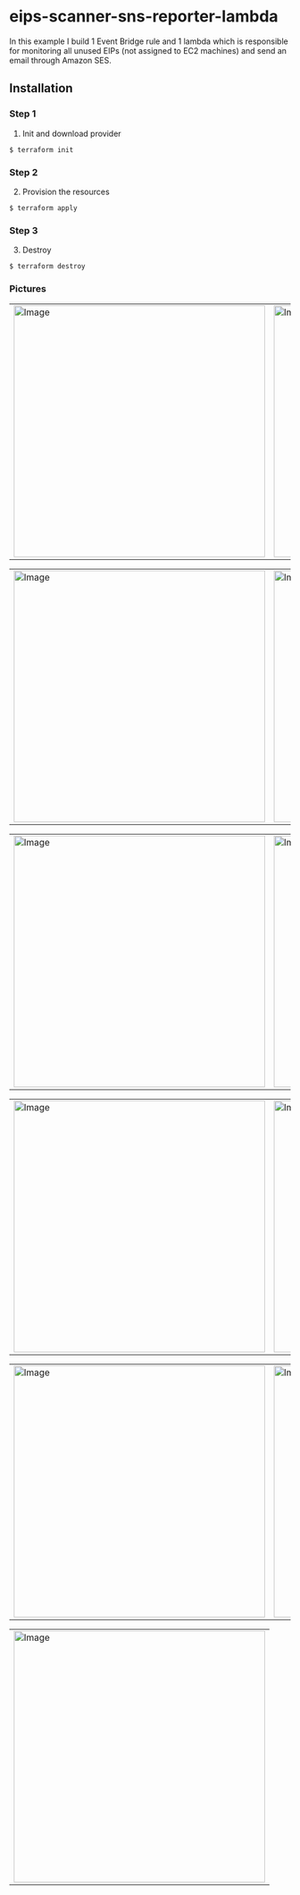 # eips-scanner-sns-reporter-lambda

In this example I build 1 Event Bridge rule and 1 lambda which is responsible for monitoring all unused EIPs (not assigned to EC2 machines) and send an email through 
Amazon SES.

## Installation

### Step 1
1. Init and download provider
```
$ terraform init
```

### Step 2
2. Provision the resources
```
$ terraform apply
```

### Step 3
3. Destroy
```
$ terraform destroy
```


### Pictures
<table style="width:100%">
  <tr>
    <td>
  	<img width="450" alt="Image" src="https://user-images.githubusercontent.com/56041525/218281988-a72d2715-56a4-4072-bd38-6f2ae9b73929.png">
    </td>
    <td>
  	<img width="450" alt="Image" src="https://user-images.githubusercontent.com/56041525/218281992-35e6f956-f11e-417e-a5e2-d4f9e588ca30.png">
    </td>
  </tr>
</table>


<table style="width:100%">
  <tr>
    <td>
  	<img width="450" alt="Image" src="https://user-images.githubusercontent.com/56041525/218281997-12a69f7b-a8ab-4bae-97ca-be3c4c0e59f0.png">
    </td>
    <td>
  	<img width="450" alt="Image" src="https://user-images.githubusercontent.com/56041525/218282001-e4237fe3-247f-4f0e-9055-f03de1fced74.png">
    </td>
  </tr>
</table>


<table style="width:100%">
  <tr>
    <td>
  	<img width="450" alt="Image" src="https://user-images.githubusercontent.com/56041525/218282009-dd7c7575-3a2a-4c05-8828-9af2e4cffb1a.png">
    </td>
    <td>
  	<img width="450" alt="Image" src="https://user-images.githubusercontent.com/56041525/218282012-7db51ff6-a89b-4fd5-9a63-347e6b9fb7c8.png">
    </td>
  </tr>
</table>


<table style="width:100%">
  <tr>
    <td>
  	<img width="450" alt="Image" src="https://user-images.githubusercontent.com/56041525/218282014-f91b25b8-c064-46dc-a286-3b8a7f9626f4.png">
    </td>
    <td>
  	<img width="450" alt="Image" src="https://user-images.githubusercontent.com/56041525/218282016-f5580d65-82cd-4d49-a176-313d60598697.png">
    </td>
  </tr>
</table>


<table style="width:100%">
  <tr>
    <td>
  	<img width="450" alt="Image" src="https://user-images.githubusercontent.com/56041525/218282019-7e26f405-47ee-4ba0-9af7-a452ad24ea30.png">
    </td>
    <td>
  	<img width="450" alt="Image" src="https://user-images.githubusercontent.com/56041525/218282024-ba6fdef2-7add-4887-a562-14b08fcde443.png">
    </td>
  </tr>
</table>


<table style="width:100%">
  <tr>
    <td>
  	<img width="450" alt="Image" src="https://user-images.githubusercontent.com/56041525/218282031-f41edc47-fe30-48af-af0d-a1444c4743e2.png">
    </td>
  </tr>
</table>

